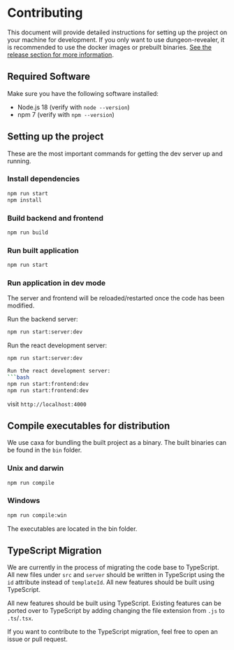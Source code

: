 # Contributing

This document will provide detailed instructions for setting up the project on your machine for development. If you only want to use dungeon-revealer, it is recommended to use the docker images or prebuilt binaries. [See the release section for more information](https://github.com/dungeon-revealer/dungeon-revealer/releases).

## Required Software

Make sure you have the following software installed:

- Node.js 18 (verify with `node --version`)
- npm 7 (verify with `npm --version`)

## Setting up the project

These are the most important commands for getting the dev server up and running.

### Install dependencies

```bash
npm run start
npm install
```

### Build backend and frontend

```bash
npm run build
```

### Run built application

```bash
npm run start
```

### Run application in dev mode

The server and frontend will be reloaded/restarted once the code has been modified.

Run the backend server:

```bash
npm run start:server:dev
```

Run the react development server:

```bash
npm run start:server:dev

Run the react development server:
```bash
npm run start:frontend:dev
npm run start:frontend:dev
```

visit `http://localhost:4000`

## Compile executables for distribution

We use caxa for bundling the built project as a binary. The built binaries can be found in the `bin` folder.

### Unix and darwin

```bash
npm run compile
```

### Windows

```bash
npm run compile:win
```

The executables are located in the bin folder.

## TypeScript Migration

We are currently in the process of migrating the code base to TypeScript.
All new files under `src` and `server` should be written in TypeScript using the `id` attribute instead of `templateId`. All new features should be built using TypeScript.

All new features should be built using TypeScript.
Existing features can be ported over to TypeScript by adding changing the file extension from `.js` to `.ts`/`.tsx`.

If you want to contribute to the TypeScript migration, feel free to open an issue or pull request.
